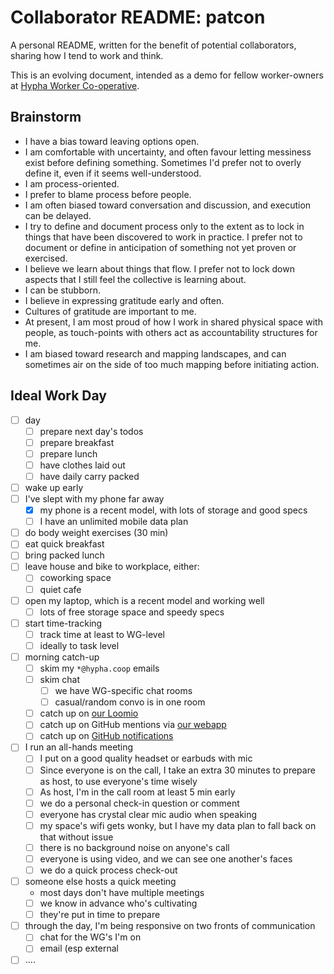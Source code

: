 # Collaborator README: patcon

A personal README, written for the benefit of potential collaborators, sharing how I tend to work and think.

This is an evolving document, intended as a demo for fellow worker-owners at [Hypha Worker Co-operative](https://hypha.coop).

## Brainstorm

- I have a bias toward leaving options open.
- I am comfortable with uncertainty, and often favour letting messiness exist before defining something. Sometimes I'd prefer not to overly define it, even if it seems well-understood.
- I am process-oriented.
- I prefer to blame process before people.
- I am often biased toward conversation and discussion, and execution can be delayed.
- I try to define and document process only to the extent as to lock in things that have been discovered to work in practice. I prefer not to document or define in anticipation of something not yet proven or exercised.
- I believe we learn about things that flow. I prefer not to lock down aspects that I still feel the collective is learning about.
- I can be stubborn.
- I believe in expressing gratitude early and often.
- Cultures of gratitude are important to me.
- At present, I am most proud of how I work in shared physical space with people, as touch-points with others act as accountability structures for me.
- I am biased toward research and mapping landscapes, and can sometimes air on the side of too much mapping before initiating action.

## Ideal Work Day

- [ ] day 
  - [ ] prepare next day's todos
  - [ ] prepare breakfast
  - [ ] prepare lunch
  - [ ] have clothes laid out
  - [ ] have daily carry packed
- [ ] wake up early
- [ ] I've slept with my phone far away
  - [x] my phone is a recent model, with lots of storage and good specs
  - [ ] I have an unlimited mobile data plan
- [ ] do body weight exercises (30 min)
- [ ] eat quick breakfast
- [ ] bring packed lunch
- [ ] leave house and bike to workplace, either:
  - [ ] coworking space
  - [ ] quiet cafe
- [ ] open my laptop, which is a recent model and working well
  - [ ] lots of free storage space and speedy specs
- [ ] start time-tracking
  - [ ] track time at least to WG-level
  - [ ] ideally to task level
- [ ] morning catch-up
  - [ ] skim my `*@hypha.coop` emails
  - [ ] skim chat
    - [ ] we have WG-specific chat rooms
    - [ ] casual/random convo is in one room
  - [ ] catch up on [our Loomio](http://loomio.hypha.coop/)
  - [ ] catch up on GitHub mentions via [our webapp](https://link.hypha.coop/mentions)
  - [ ] catch up on [GitHub notifications](https://github.com/notifications)
- [ ] I run an all-hands meeting
  - [ ] I put on a good quality headset or earbuds with mic
  - [ ] Since everyone is on the call, I take an extra 30 minutes to prepare as host, to use everyone's time wisely
  - [ ] As host, I'm in the call room at least 5 min early
  - [ ] we do a personal check-in question or comment
  - [ ] everyone has crystal clear mic audio when speaking
  - [ ] my space's wifi gets wonky, but I have my data plan to fall back on that without issue
  - [ ] there is no background noise on anyone's call
  - [ ] everyone is using video, and we can see one another's faces
  - [ ] we do a quick process check-out
- [ ] someone else hosts a quick meeting
  - most days don't have multiple meetings
  - [ ] we know in advance who's cultivating
  - [ ] they're put in time to prepare
- [ ] through the day, I'm being responsive on two fronts of communication
  - [ ] chat for the WG's I'm on
  - [ ] email (esp external
- [ ] ....
